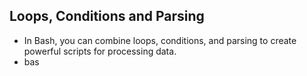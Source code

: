 ## Loops, Conditions and Parsing
- In Bash, you can combine loops, conditions, and parsing to create powerful scripts for processing data.
- bas
